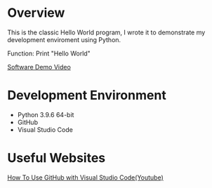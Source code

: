 # Overview

This is the classic Hello World program, I wrote it to demonstrate my development enviroment using Python.

Function: Print "Hello World"

[Software Demo Video](https://youtu.be/aYOnz5MvqEM)

# Development Environment

* Python 3.9.6 64-bit
* GitHub
* Visual Studio Code

# Useful Websites

[How To Use GitHub with Visual Studio Code(Youtube)](https://www.youtube.com/watch?v=aUhl3B6ZweQ)
